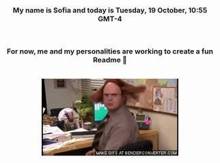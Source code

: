 


<div align="center">
<h3 >My name is Sofia and today is Tuesday, 19 October, 10:55 GMT-4</h3><br>
<h3 >For now, me and my personalities are working to create a fun Readme 👋
</h3><br>
<img src='img/dwight.gif' alt='working...'/>
</div>
